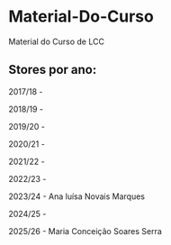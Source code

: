 # Material-Do-Curso
Material do Curso de LCC

## Stores por ano:

2017/18 -

2018/19 - 

2019/20 -

2020/21 -

2021/22 - 

2022/23 - 

2023/24 - Ana luísa Novais Marques

2024/25 - 

2025/26 - Maria Conceição Soares Serra

